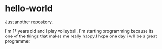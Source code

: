 # hello-world
Just another repository.

I´m 17 years old and I play volleyball. I´m starting programming because its one of the things that makes me really happy.I hope one day i will be a great programmer. 
